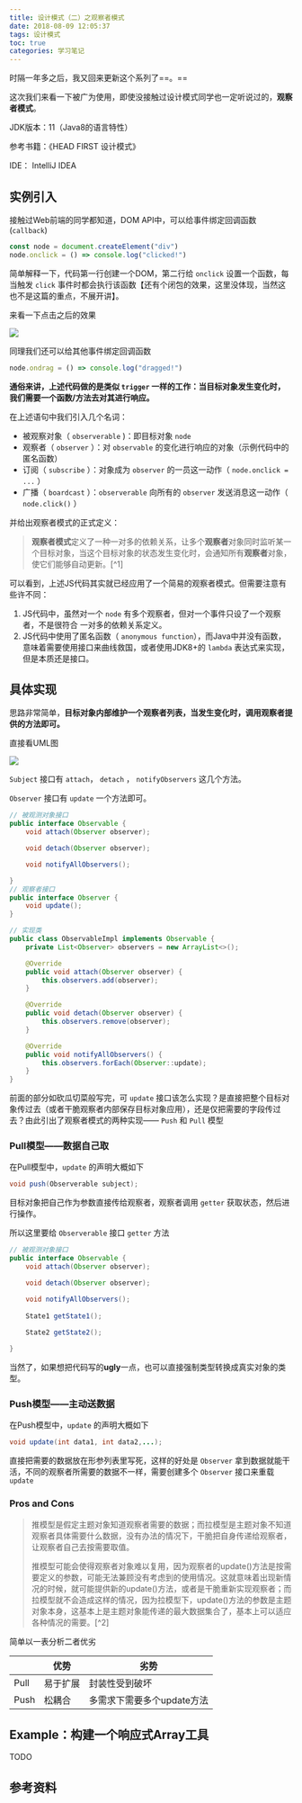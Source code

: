 ```yaml
---
title: 设计模式（二）之观察者模式
date: 2018-08-09 12:05:37
tags: 设计模式
toc: true
categories: 学习笔记
---
```


时隔一年多之后，我又回来更新这个系列了==。==

这次我们来看一下被广为使用，即使没接触过设计模式同学也一定听说过的，**观察者模式**。

JDK版本：11（Java8的语言特性）

参考书籍：《HEAD FIRST 设计模式》

IDE： IntelliJ IDEA

## 实例引入

接触过Web前端的同学都知道，DOM API中，可以给事件绑定回调函数 (`callback`)

```js
const node = document.createElement("div")
node.onclick = () => console.log("clicked!")
```

简单解释一下，代码第一行创建一个DOM，第二行给 `onclick` 设置一个函数，每当触发 `click` 事件时都会执行该函数【还有个闭包的效果，这里没体现，当然这也不是这篇的重点，不展开讲】。

来看一下点击之后的效果

![](https://gofun4-pic.oss-cn-hangzhou.aliyuncs.com/20190809181021.png)

同理我们还可以给其他事件绑定回调函数

```js
node.ondrag = () => console.log("dragged!")
```

**通俗来讲，上述代码做的是类似 `trigger` 一样的工作：当目标对象发生变化时，我们需要一个函数/方法去对其进行响应。** 

<!--more-->

在上述语句中我们引入几个名词：

- 被观察对象（ `observerable` )：即目标对象 `node`
- 观察者（ `observer` ）：对 `observable` 的变化进行响应的对象（示例代码中的匿名函数）
- 订阅（ `subscribe` ）：对象成为 `observer` 的一员这一动作（ `node.onclick = ...` ）
- 广播（ `boardcast` ）：`observerable` 向所有的 `observer` 发送消息这一动作（ `node.click()` ）



并给出观察者模式的正式定义：

> **观察者模式**定义了一种一对多的依赖关系，让多个**观察者**对象同时监听某一个目标对象，当这个目标对象的状态发生变化时，会通知所有**观察者**对象，使它们能够自动更新。[^1]

可以看到，上述JS代码其实就已经应用了一个简易的观察者模式。但需要注意有些许不同：

1. JS代码中，虽然对一个 `node` 有多个观察者，但对一个事件只设了一个观察者，不是很符合 一对多的依赖关系定义。
2. JS代码中使用了匿名函数（ `anonymous function`），而Java中并没有函数，意味着需要使用接口来曲线救国，或者使用JDK8+的 `lambda` 表达式来实现，但是本质还是接口。



## 具体实现

思路非常简单，**目标对象内部维护一个观察者列表，当发生变化时，调用观察者提供的方法即可。**

直接看UML图

![](https://gofun4-pic.oss-cn-hangzhou.aliyuncs.com/20190809185658.png)

`Subject` 接口有 `attach`， `detach` ， `notifyObservers` 这几个方法。

`Observer` 接口有 `update` 一个方法即可。

```java
// 被观测对象接口
public interface Observable {
    void attach(Observer observer);

    void detach(Observer observer);

    void notifyAllObservers();

}
// 观察者接口
public interface Observer {
    void update();
}

// 实现类
public class ObservableImpl implements Observable {
    private List<Observer> observers = new ArrayList<>();

    @Override
    public void attach(Observer observer) {
        this.observers.add(observer);
    }

    @Override
    public void detach(Observer observer) {
        this.observers.remove(observer);
    }

    @Override
    public void notifyAllObservers() {
        this.observers.forEach(Observer::update);
    }
}
```



前面的部分如砍瓜切菜般写完，可 `update` 接口该怎么实现？是直接把整个目标对象传过去（或者干脆观察者内部保存目标对象应用），还是仅把需要的字段传过去？由此引出了观察者模式的两种实现—— `Push` 和 `Pull` 模型

### Pull模型——数据自己取

在Pull模型中，`update` 的声明大概如下

```java
void push(Observerable subject);
```

目标对象把自己作为参数直接传给观察者，观察者调用 `getter` 获取状态，然后进行操作。

所以这里要给 `Observerable` 接口 `getter` 方法

```java
// 被观测对象接口
public interface Observable {
    void attach(Observer observer);

    void detach(Observer observer);

    void notifyAllObservers();
    
    State1 getState1();
    
    State2 getState2();

}
```

当然了，如果想把代码写的**ugly**一点，也可以直接强制类型转换成真实对象的类型。



### Push模型——主动送数据

在Push模型中，`update` 的声明大概如下

```java
void update(int data1, int data2,...);
```

直接把需要的数据放在形参列表里写死，这样的好处是 `Observer` 拿到数据就能干活，不同的观察者所需要的数据不一样，需要创建多个 `Observer` 接口来重载 `update`



### Pros and Cons

> 推模型是假定主题对象知道观察者需要的数据；而拉模型是主题对象不知道观察者具体需要什么数据，没有办法的情况下，干脆把自身传递给观察者，让观察者自己去按需要取值。
>
> 推模型可能会使得观察者对象难以复用，因为观察者的update()方法是按需要定义的参数，可能无法兼顾没有考虑到的使用情况。这就意味着出现新情况的时候，就可能提供新的update()方法，或者是干脆重新实现观察者；而拉模型就不会造成这样的情况，因为拉模型下，update()方法的参数是主题对象本身，这基本上是主题对象能传递的最大数据集合了，基本上可以适应各种情况的需要。[^2]

简单以一表分析二者优劣

|      | 优势     | 劣势                       |
| ---- | -------- | -------------------------- |
| Pull | 易于扩展 | 封装性受到破坏             |
| Push | 松耦合   | 多需求下需要多个update方法 |



## Example：构建一个响应式Array工具

TODO





## 参考资料

[1]: https://design-patterns.readthedocs.io/zh_CN/latest/behavioral_patterns/observer.html	"3. 观察者模式— Graphic Design Patterns - Read the Docs"
[2]: https://www.cnblogs.com/KongkOngL/p/6849859.html	"Java设计模式の观察者模式（推拉模型）"

